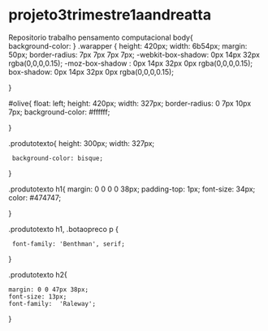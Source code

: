 # projeto3trimestre1aandreatta
Repositorio trabalho pensamento computacional
body{  
    background-color:
}
.warapper {
    height: 420px;
    width: 6b54px;
    margin: 50px;
    border-radius: 7px 7px 7px 7px;
    -webkit-box-shadow: 0px 14px 32px rgba(0,0,0,0.15);
    -moz-box-shadow : 0px 14px 32px 0px rgba(0,0,0,0.15);
    box-shadow: 0px 14px 32px 0px rgba(0,0,0,0.15); 

}

#olive{
    float: left;
    height: 420px;
    width: 327px;
    border-radius: 0 7px 10px 7px;
    background-color: #ffffff;
    

}

   .produtotexto{
    height: 300px;
    width: 327px;

     background-color: bisque;

   }

   .produtotexto h1{
    margin: 0 0 0 0 38px;
    padding-top: 1px;
    font-size: 34px;
    color: #474747;

   }

   .produtotexto h1,
   .botaopreco p {

     font-family: 'Benthman', serif;
   }

   .produtotexto h2{

    margin: 0 0 47px 38px;
    font-size: 13px;
    font-family:  'Raleway';
   }
